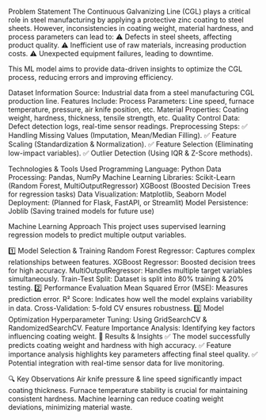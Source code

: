 Problem Statement
The Continuous Galvanizing Line (CGL) plays a critical role in steel manufacturing by applying a protective zinc coating to steel sheets. However, inconsistencies in coating weight, material hardness, and process parameters can lead to:
⚠️ Defects in steel sheets, affecting product quality.
⚠️ Inefficient use of raw materials, increasing production costs.
⚠️ Unexpected equipment failures, leading to downtime.

This ML model aims to provide data-driven insights to optimize the CGL process, reducing errors and improving efficiency.

Dataset Information
Source: Industrial data from a steel manufacturing CGL production line.
Features Include:
Process Parameters: Line speed, furnace temperature, pressure, air knife position, etc.
Material Properties: Coating weight, hardness, thickness, tensile strength, etc.
Quality Control Data: Defect detection logs, real-time sensor readings.
Preprocessing Steps:
✅ Handling Missing Values (Imputation, Mean/Median Filling).
✅ Feature Scaling (Standardization & Normalization).
✅ Feature Selection (Eliminating low-impact variables).
✅ Outlier Detection (Using IQR & Z-Score methods).

Technologies & Tools Used
Programming Language: Python 
Data Processing: Pandas, NumPy
Machine Learning Libraries:
Scikit-Learn (Random Forest, MultiOutputRegressor)
XGBoost (Boosted Decision Trees for regression tasks)
Data Visualization: Matplotlib, Seaborn
Model Deployment: (Planned for Flask, FastAPI, or Streamlit)
Model Persistence: Joblib (Saving trained models for future use)

Machine Learning Approach
This project uses supervised learning regression models to predict multiple output variables.

1️⃣ Model Selection & Training
Random Forest Regressor: Captures complex relationships between features.
XGBoost Regressor: Boosted decision trees for high accuracy.
MultiOutputRegressor: Handles multiple target variables simultaneously.
Train-Test Split: Dataset is split into 80% training & 20% testing.
2️⃣ Performance Evaluation
Mean Squared Error (MSE): Measures prediction error.
R² Score: Indicates how well the model explains variability in data.
Cross-Validation: 5-fold CV ensures robustness.
3️⃣ Model Optimization
Hyperparameter Tuning: Using GridSearchCV & RandomizedSearchCV.
Feature Importance Analysis: Identifying key factors influencing coating weight.
🚀 Results & Insights
✅ The model successfully predicts coating weight and hardness with high accuracy.
✅ Feature importance analysis highlights key parameters affecting final steel quality.
✅ Potential integration with real-time sensor data for live monitoring.

🔍 Key Observations
Air knife pressure & line speed significantly impact coating thickness.
Furnace temperature stability is crucial for maintaining consistent hardness.
Machine learning can reduce coating weight deviations, minimizing material waste.
